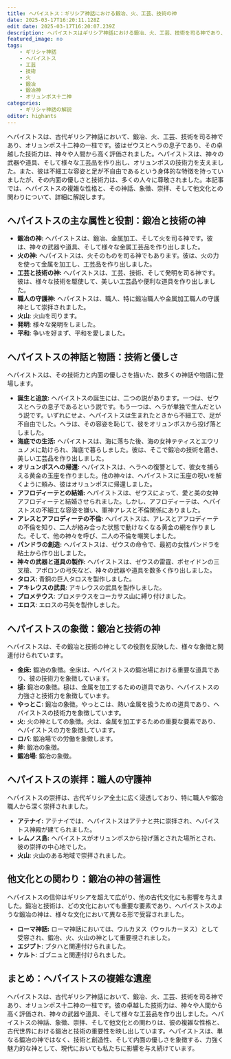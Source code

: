 ```yaml
---
title: ヘパイストス：ギリシア神話における鍛冶、火、工芸、技術の神
date: 2025-03-17T16:20:11.128Z
edit date: 2025-03-17T16:20:07.239Z
description: ヘパイストスはギリシア神話における鍛冶、火、工芸、技術を司る神であり、オリュンポス十二神の一柱です。彼は神々の武器や道具を作り、その技術力は神々や人間から高く評価されました。
featured_image: no
tags:
    - ギリシャ神話
    - ヘパイストス
    - 工芸
    - 技術
    - 火
    - 鍛冶
    - 鍛冶神
    - オリュンポス十二神
categories:
    - ギリシャ神話の解説
editor: highants
---
```


ヘパイストスは、古代ギリシア神話において、鍛冶、火、工芸、技術を司る神であり、オリュンポス十二神の一柱です。彼はゼウスとヘラの息子であり、その卓越した技術力は、神々や人間から高く評価されました。ヘパイストスは、神々の武器や道具、そして様々な工芸品を作り出し、オリュンポスの技術力を支えました。また、彼は不細工な容姿と足が不自由であるという身体的な特徴を持っていましたが、その内面の優しさと技術力は、多くの人々に尊敬されました。本記事では、ヘパイストスの複雑な性格と、その神話、象徴、崇拝、そして他文化との関わりについて、詳細に解説します。
<!--more-->

## ヘパイストスの主な属性と役割：鍛冶と技術の神

* **鍛冶の神:** ヘパイストスは、鍛冶、金属加工、そして火を司る神です。彼は、神々の武器や道具、そして様々な金属工芸品を作り出しました。
* **火の神:** ヘパイストスは、火そのものを司る神でもあります。彼は、火の力を使って金属を加工し、工芸品を作り出しました。
* **工芸と技術の神:** ヘパイストスは、工芸、技術、そして発明を司る神です。彼は、様々な技術を駆使して、美しい工芸品や便利な道具を作り出しました。
* **職人の守護神:** ヘパイストスは、職人、特に鍛冶職人や金属加工職人の守護神として崇拝されました。
* **火山**: 火山を司ります。
* **発明**: 様々な発明をしました。
* **平和**: 争いを好まず、平和を愛しました。

## ヘパイストスの神話と物語：技術と優しさ

ヘパイストスは、その技術力と内面の優しさを描いた、数多くの神話や物語に登場します。

* **誕生と追放:** ヘパイストスの誕生には、二つの説があります。一つは、ゼウスとヘラの息子であるという説です。もう一つは、ヘラが単独で生んだという説です。いずれにせよ、ヘパイストスは生まれたときから不細工で、足が不自由でした。ヘラは、その容姿を恥じて、彼をオリュンポスから投げ落としました。
* **海底での生活:** ヘパイストスは、海に落ちた後、海の女神テティスとエウリュノメに助けられ、海底で暮らしました。彼は、そこで鍛冶の技術を磨き、美しい工芸品を作り出しました。
* **オリュンポスへの帰還:** ヘパイストスは、ヘラへの復讐として、彼女を捕らえる黄金の玉座を作りました。他の神々は、ヘパイストスに玉座の呪いを解くように頼み、彼はオリュンポスに帰還しました。
* **アフロディーテとの結婚:** ヘパイストスは、ゼウスによって、愛と美の女神アフロディーテと結婚させられました。しかし、アフロディーテは、ヘパイストスの不細工な容姿を嫌い、軍神アレスと不倫関係にありました。
* **アレスとアフロディーテの不倫:** ヘパイストスは、アレスとアフロディーテの不倫を知り、二人が絡み合った状態で動けなくなる黄金の網を作りました。そして、他の神々を呼び、二人の不倫を嘲笑しました。
* **パンドラの創造:** ヘパイストスは、ゼウスの命令で、最初の女性パンドラを粘土から作り出しました。
* **神々の武器と道具の製作:** ヘパイストスは、ゼウスの雷霆、ポセイドンの三叉槍、アポロンの弓矢など、神々の武器や道具を数多く作り出しました。
* **タロス**: 青銅の巨人タロスを製作しました。
* **アキレウスの武具**: アキレウスの武具を製作しました。
* **プロメテウス**: プロメテウスをコーカサス山に縛り付けました。
* **エロス**: エロスの弓矢を製作しました。

## ヘパイストスの象徴：鍛冶と技術の神

ヘパイストスは、その鍛冶と技術の神としての役割を反映した、様々な象徴と関連付けられています。

* **金床:** 鍛冶の象徴。金床は、ヘパイストスの鍛冶場における重要な道具であり、彼の技術力を象徴しています。
* **槌:** 鍛冶の象徴。槌は、金属を加工するための道具であり、ヘパイストスの力強さと技術力を象徴しています。
* **やっとこ:** 鍛冶の象徴。やっとこは、熱い金属を扱うための道具であり、ヘパイストスの技術力を象徴しています。
* **火:** 火の神としての象徴。火は、金属を加工するための重要な要素であり、ヘパイストスの力を象徴しています。
* **ロバ**: 鍛冶場での労働を象徴します。
* **斧**: 鍛冶の象徴。
* **鍛冶場**: 鍛冶の象徴。

## ヘパイストスの崇拝：職人の守護神

ヘパイストスの崇拝は、古代ギリシア全土に広く浸透しており、特に職人や鍛冶職人から深く崇拝されました。

* **アテナイ:** アテナイでは、ヘパイストスはアテナと共に崇拝され、ヘパイストス神殿が建てられました。
* **レムノス島:** ヘパイストスがオリュンポスから投げ落とされた場所とされ、彼の崇拝の中心地でした。
* **火山**: 火山のある地域で崇拝されました。

## 他文化との関わり：鍛冶の神の普遍性

ヘパイストスの信仰はギリシアを超えて広がり、他の古代文化にも影響を与えました。鍛冶と技術は、どの文化においても重要な要素であり、ヘパイストスのような鍛冶の神は、様々な文化において異なる形で受容されました。

* **ローマ神話:** ローマ神話においては、ウルカヌス（ウゥルカーヌス）として受容され、鍛冶、火、火山の神として重要視されました。
* **エジプト**: プタハと関連付けられました。
* **ケルト**: ゴブニュと関連付けられました。

## まとめ：ヘパイストスの複雑な遺産

ヘパイストスは、古代ギリシア神話において、鍛冶、火、工芸、技術を司る神であり、オリュンポス十二神の一柱です。彼の卓越した技術力は、神々や人間から高く評価され、神々の武器や道具、そして様々な工芸品を作り出しました。ヘパイストスの神話、象徴、崇拝、そして他文化との関わりは、彼の複雑な性格と、古代世界における鍛冶と技術の重要性を映し出しています。ヘパイストスは、単なる鍛冶の神ではなく、技術と創造性、そして内面の優しさを象徴する、力強く魅力的な神として、現代においても私たちに影響を与え続けています。

